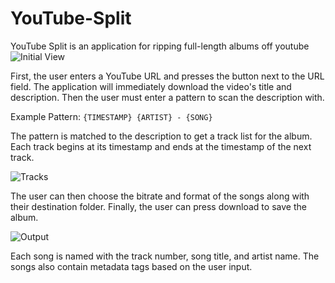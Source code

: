 # YouTube-Split
YouTube Split is an application for ripping full-length albums off youtube
![Initial View](https://i.imgur.com/Num5jno.png)

First, the user enters a YouTube URL and presses the button next to the URL field.
The application will immediately download the video's title and description.
Then the user must enter a pattern to scan the description with.

Example Pattern:
```{TIMESTAMP} {ARTIST} - {SONG}```

The pattern is matched to the description to get a track list for the album.
Each track begins at its timestamp and ends at the timestamp of the next track.

![Tracks](https://i.imgur.com/xK3lpkU.png)

The user can then choose the bitrate and format of the songs along with their destination folder.
Finally, the user can press download to save the album.

![Output](https://i.imgur.com/jjUU7ld.png)

Each song is named with the track number, song title, and artist name.
The songs also contain metadata tags based on the user input.
